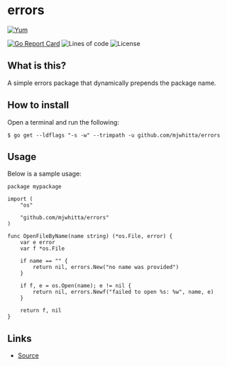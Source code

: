 # errors

[![Yum](https://img.shields.io/badge/-Buy%20me%20a%20cookie-blue?labelColor=grey&logo=cookiecutter&style=for-the-badge)](https://www.buymeacoffee.com/mjwhitta)

[![Go Report Card](https://goreportcard.com/badge/github.com/mjwhitta/errors?style=for-the-badge)](https://goreportcard.com/report/github.com/mjwhitta/errors)
![Lines of code](https://img.shields.io/tokei/lines/github/mjwhitta/errors?style=for-the-badge)
![License](https://img.shields.io/github/license/mjwhitta/errors?style=for-the-badge)

## What is this?

A simple errors package that dynamically prepends the package name.

## How to install

Open a terminal and run the following:

```
$ go get --ldflags "-s -w" --trimpath -u github.com/mjwhitta/errors
```

## Usage

Below is a sample usage:

```
package mypackage

import (
    "os"

    "github.com/mjwhitta/errors"
)

func OpenFileByName(name string) (*os.File, error) {
    var e error
    var f *os.File

    if name == "" {
        return nil, errors.New("no name was provided")
    }

    if f, e = os.Open(name); e != nil {
        return nil, errors.Newf("failed to open %s: %w", name, e)
    }

    return f, nil
}
```

## Links

- [Source](https://github.com/mjwhitta/errors)
